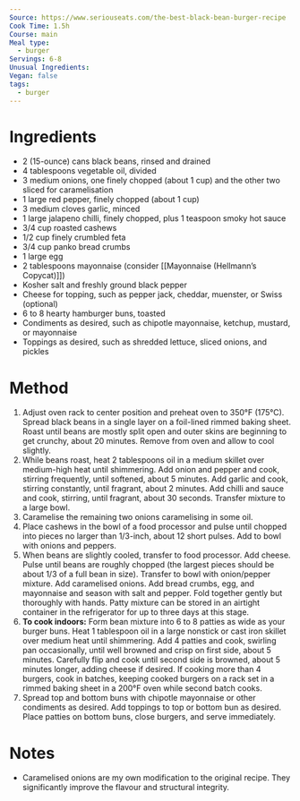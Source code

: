 ```yaml
---
Source: https://www.seriouseats.com/the-best-black-bean-burger-recipe
Cook Time: 1.5h
Course: main
Meal type:
  - burger
Servings: 6-8
Unusual Ingredients: 
Vegan: false
tags:
  - burger
---
```

# Ingredients

- 2 (15-ounce) cans black beans, rinsed and drained
- 4 tablespoons vegetable oil, divided
- 3 medium onions, one finely chopped (about 1 cup) and the other two sliced for caramelisation
- 1 large red pepper, finely chopped (about 1 cup)
- 3 medium cloves garlic, minced
- 1 large jalapeno chilli, finely chopped, plus 1 teaspoon smoky hot sauce
- 3/4 cup roasted cashews
- 1/2 cup finely crumbled feta
- 3/4 cup panko bread crumbs
- 1 large egg
- 2 tablespoons mayonnaise (consider [[Mayonnaise (Hellmann’s Copycat)]])
- Kosher salt and freshly ground black pepper
- Cheese for topping, such as pepper jack, cheddar, muenster, or Swiss (optional)
- 6 to 8 hearty hamburger buns, toasted
- Condiments as desired, such as chipotle mayonnaise, ketchup, mustard, or mayonnaise
- Toppings as desired, such as shredded lettuce, sliced onions, and pickles

# Method

1. Adjust oven rack to center position and preheat oven to 350°F (175°C). Spread black beans in a single layer on a foil-lined rimmed baking sheet. Roast until beans are mostly split open and outer skins are beginning to get crunchy, about 20 minutes. Remove from oven and allow to cool slightly.
2. While beans roast, heat 2 tablespoons oil in a medium skillet over medium-high heat until shimmering. Add onion and pepper and cook, stirring frequently, until softened, about 5 minutes. Add garlic and cook, stirring constantly, until fragrant, about 2 minutes. Add chilli and sauce and cook, stirring, until fragrant, about 30 seconds. Transfer mixture to a large bowl.
3. Caramelise the remaining two onions caramelising in some oil.
4. Place cashews in the bowl of a food processor and pulse until chopped into pieces no larger than 1/3-inch, about 12 short pulses. Add to bowl with onions and peppers.
5. When beans are slightly cooled, transfer to food processor. Add cheese. Pulse until beans are roughly chopped (the largest pieces should be about 1/3 of a full bean in size). Transfer to bowl with onion/pepper mixture. Add caramelised onions. Add bread crumbs, egg, and mayonnaise and season with salt and pepper. Fold together gently but thoroughly with hands. Patty mixture can be stored in an airtight container in the refrigerator for up to three days at this stage.
6. **To cook indoors:** Form bean mixture into 6 to 8 patties as wide as your burger buns. Heat 1 tablespoon oil in a large nonstick or cast iron skillet over medium heat until shimmering. Add 4 patties and cook, swirling pan occasionally, until well browned and crisp on first side, about 5 minutes. Carefully flip and cook until second side is browned, about 5 minutes longer, adding cheese if desired. If cooking more than 4 burgers, cook in batches, keeping cooked burgers on a rack set in a rimmed baking sheet in a 200°F oven while second batch cooks.
7. Spread top and bottom buns with chipotle mayonnaise or other condiments as desired. Add toppings to top or bottom bun as desired. Place patties on bottom buns, close burgers, and serve immediately.

# Notes

- Caramelised onions are my own modification to the original recipe. They significantly improve the flavour and structural integrity. 